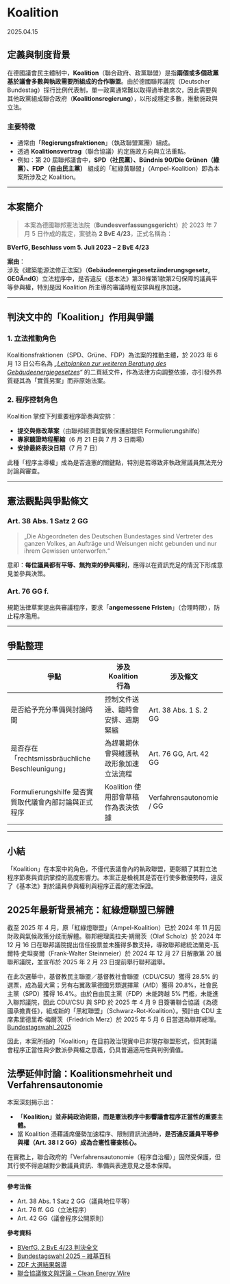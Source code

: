 # Koalition

2025.04.15

## 定義與制度背景

在德國議會民主體制中，**Koalition**（聯合政府、政黨聯盟）是指**兩個或多個政黨基於議會多數與執政需要所組成的合作聯盟**。由於德國聯邦議院（Deutscher Bundestag）採行比例代表制，單一政黨通常難以取得過半數席次，因此需要與其他政黨組成聯合政府（**Koalitionsregierung**），以形成穩定多數，推動施政與立法。

### 主要特徵
- 通常由「**Regierungsfraktionen**」（執政聯盟黨團）組成。
- 透過 **Koalitionsvertrag**（聯合協議）約定施政方向與立法重點。
- 例如：第 20 屆聯邦議會中，**SPD（社民黨）、Bündnis 90/Die Grünen（綠黨）、FDP（自由民主黨）** 組成的「紅綠黃聯盟」（Ampel-Koalition）即為本案所涉及之 Koalition。

---

## 本案簡介

> 本案為德國聯邦憲法法院（**Bundesverfassungsgericht**）於 2023 年 7 月 5 日作成的裁定，案號為 **2 BvE 4/23**，正式名稱為：

**BVerfG, Beschluss vom 5. Juli 2023 – 2 BvE 4/23**

**案由**：  
涉及《建築能源法修正法案》（**Gebäudeenergiegesetzänderungsgesetz, GEGÄndG**）立法程序中，是否違反《基本法》第38條第1款第2句保障的議員平等參與權，特別是因 Koalition 所主導的審議時程安排與程序加速。

---

## 判決文中的「Koalition」作用與爭議

### 1. 立法推動角色
Koalitionsfraktionen（SPD、Grüne、FDP）為法案的推動主體，於 2023 年 6 月 13 日公布名為 *„[Leitplanken zur weiteren Beratung des Gebäudeenergiegesetzes](https://www.bundestag.de/resource/blob/954012/a1f34d4ce32400593ff6c6a1a322dac2/20-25-397_GebaeudeEnergieG-Leitplanken_Koa.pdf)“* 的二頁紙文件，作為法律方向調整依據，亦引發外界質疑其為「實質另案」而非原始法案。

### 2. 程序控制角色
Koalition 掌控下列重要程序節奏與安排：
- **提交與修改草案**（由聯邦經濟暨氣候保護部提供 Formulierungshilfe）
- **專家聽證時程壓縮**（6 月 21 日與 7 月 3 日兩場）
- **安排最終表決日期**（7 月 7 日）

此種「程序主導權」成為是否違憲的關鍵點，特別是若導致非執政黨議員無法充分討論與審查。

---

## 憲法觀點與爭點條文

### Art. 38 Abs. 1 Satz 2 GG
> „Die Abgeordneten des Deutschen Bundestages sind Vertreter des ganzen Volkes, an Aufträge und Weisungen nicht gebunden und nur ihrem Gewissen unterworfen.“

意即：**每位議員都有平等、無拘束的參與權利**，應得以在資訊充足的情況下形成意見並參與決策。

### Art. 76 GG f.
規範法律草案提出與審議程序，要求「**angemessene Fristen**」（合理時限），防止程序濫用。

---

## 爭點整理

| 爭點                                                  | 涉及 Koalition 行為                                 | 涉及條文                    |
|-------------------------------------------------------|------------------------------------------------------|-----------------------------|
| 是否給予充分準備與討論時間                             | 控制文件送達、臨時會安排、週期緊縮                       | Art. 38 Abs. 1 S. 2 GG      |
| 是否存在「rechtsmissbräuchliche Beschleunigung」       | 為趕暑期休會與維護執政形象加速立法流程                    | Art. 76 GG, Art. 42 GG      |
| Formulierungshilfe 是否實質取代議會內部討論與正式程序     | Koalition 使用部會草稿作為表決依據                      | Verfahrensautonomie / GG    |

---

## 小結

「Koalition」在本案中的角色，不僅代表議會內的執政聯盟，更彰顯了其對立法程序節奏與資訊掌控的高度影響力。本案正是檢視其是否在行使多數優勢時，違反了《基本法》對於議員參與權利與程序正義的憲法保證。


## 2025年最新背景補充：紅綠燈聯盟已解體

截至 2025 年 4 月，原「紅綠燈聯盟」（Ampel-Koalition）已於 2024 年 11 月因財政與氣候政策分歧而解體。聯邦總理奧拉夫·朔爾茨（Olaf Scholz）於 2024 年 12 月 16 日在聯邦議院提出信任投票並未獲得多數支持，導致聯邦總統法蘭克-瓦爾特·史坦麥爾（Frank-Walter Steinmeier）於 2024 年 12 月 27 日解散第 20 屆聯邦議院，並宣布於 2025 年 2 月 23 日提前舉行聯邦選舉。

在此次選舉中，基督教民主聯盟／基督教社會聯盟（CDU/CSU）獲得 28.5% 的選票，成為最大黨；另有右翼政黨德國另類選擇黨（AfD）獲得 20.8%，社會民主黨（SPD）獲得 16.4%。由於自由民主黨（FDP）未能跨越 5% 門檻，未能進入聯邦議院，因此 CDU/CSU 與 SPD 於 2025 年 4 月 9 日簽署聯合協議《為德國承擔責任》，組成新的「黑紅聯盟」（Schwarz-Rot-Koalition）。預計由 CDU 主席弗里德里希·梅爾茨（Friedrich Merz）於 2025 年 5 月 6 日當選為聯邦總理。 [Bundestagswahl_2025](https://de.wikipedia.org/wiki/Bundestagswahl_2025)

因此，本案所指的「Koalition」在目前政治現實中已非現存聯盟形式，但其對議會程序正當性與少數派參與權之意義，仍具普遍適用性與判例價值。

## 法學延伸討論：Koalitionsmehrheit und Verfahrensautonomie

本案深刻揭示出：

- 「**Koalition」並非純政治術語，而是憲法秩序中影響議會程序正當性的重要主體。**
- 當 Koalition 憑藉議席優勢加速程序、限制資訊流通時，**是否違反議員平等參與權（Art. 38 I 2 GG）成為合憲性審查核心。**

在實務上，聯合政府的「Verfahrensautonomie（程序自治權）」固然受保護，但其行使不得逾越對少數議員資訊、準備與表達意見之基本保障。

---

**參考法條**
- Art. 38 Abs. 1 Satz 2 GG（議員地位平等）
- Art. 76 ff. GG（立法程序）
- Art. 42 GG（議會程序公開原則）

**參考資料**
- [BVerfG, 2 BvE 4/23 判決全文](https://www.bverfg.de/e/es20230705_2bve000423)
- [Bundestagswahl 2025 – 維基百科](https://de.wikipedia.org/wiki/Bundestagswahl_2025)
- [ZDF 大選結果報導](https://www.zdf.de/nachrichten/politik/deutschland/bundestagswahl-2025-deutschland-wahlergebnisse-parteien-merz-scholz-100.html)
- [聯合協議條文與評論 – Clean Energy Wire](https://www.cleanenergywire.org/factsheets/what-germanys-aspiring-coalition-government-agreement-means-climate-and-energy)